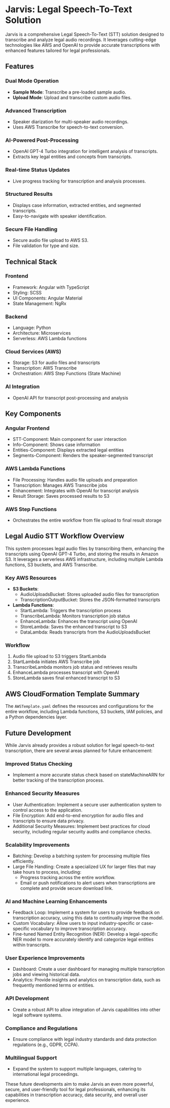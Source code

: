 # Jarvis: Legal Speech-To-Text Solution

Jarvis is a comprehensive Legal Speech-To-Text (STT) solution designed to transcribe and analyze legal audio recordings. It leverages cutting-edge technologies like AWS and OpenAI to provide accurate transcriptions with enhanced features tailored for legal professionals.

## Features

### Dual Mode Operation
- **Sample Mode**: Transcribe a pre-loaded sample audio.
- **Upload Mode**: Upload and transcribe custom audio files.

### Advanced Transcription
- Speaker diarization for multi-speaker audio recordings.
- Uses AWS Transcribe for speech-to-text conversion.

### AI-Powered Post-Processing
- OpenAI GPT-4 Turbo integration for intelligent analysis of transcripts.
- Extracts key legal entities and concepts from transcripts.

### Real-time Status Updates
- Live progress tracking for transcription and analysis processes.

### Structured Results
- Displays case information, extracted entities, and segmented transcripts.
- Easy-to-navigate with speaker identification.

### Secure File Handling
- Secure audio file upload to AWS S3.
- File validation for type and size.

## Technical Stack

### Frontend
- Framework: Angular with TypeScript
- Styling: SCSS
- UI Components: Angular Material
- State Management: NgRx

### Backend
- Language: Python
- Architecture: Microservices
- Serverless: AWS Lambda functions

### Cloud Services (AWS)
- Storage: S3 for audio files and transcripts
- Transcription: AWS Transcribe
- Orchestration: AWS Step Functions (State Machine)

### AI Integration
- OpenAI API for transcript post-processing and analysis

## Key Components

### Angular Frontend
- STT-Component: Main component for user interaction
- Info-Component: Shows case information
- Entities-Component: Displays extracted legal entities
- Segments-Component: Renders the speaker-segmented transcript

### AWS Lambda Functions
- File Processing: Handles audio file uploads and preparation
- Transcription: Manages AWS Transcribe jobs
- Enhancement: Integrates with OpenAI for transcript analysis
- Result Storage: Saves processed results to S3

### AWS Step Functions
- Orchestrates the entire workflow from file upload to final result storage

## Legal Audio STT Workflow Overview

This system processes legal audio files by transcribing them, enhancing the transcripts using OpenAI GPT-4 Turbo, and storing the results in Amazon S3. It leverages a serverless AWS infrastructure, including multiple Lambda functions, S3 buckets, and AWS Transcribe.

### Key AWS Resources
- **S3 Buckets**:
  - AudioUploadsBucket: Stores uploaded audio files for transcription
  - TranscriptionOutputBucket: Stores the JSON-formatted transcripts
- **Lambda Functions**:
  - StartLambda: Triggers the transcription process
  - TranscribeLambda: Monitors transcription job status
  - EnhanceLambda: Enhances the transcript using OpenAI
  - StoreLambda: Saves the enhanced transcript to S3
  - DataLambda: Reads transcripts from the AudioUploadsBucket

### Workflow
1. Audio file upload to S3 triggers StartLambda
2. StartLambda initiates AWS Transcribe job
3. TranscribeLambda monitors job status and retrieves results
4. EnhanceLambda processes transcript with OpenAI
5. StoreLambda saves final enhanced transcript to S3

## AWS CloudFormation Template Summary

The `AWSTemplate.yaml` defines the resources and configurations for the entire workflow, including Lambda functions, S3 buckets, IAM policies, and a Python dependencies layer.

## Future Development

While Jarvis already provides a robust solution for legal speech-to-text transcription, there are several areas planned for future enhancement:

### Improved Status Checking
- Implement a more accurate status check based on stateMachineARN for better tracking of the transcription process.

### Enhanced Security Measures
- User Authentication: Implement a secure user authentication system to control access to the application.
- File Encryption: Add end-to-end encryption for audio files and transcripts to ensure data privacy.
- Additional Security Measures: Implement best practices for cloud security, including regular security audits and compliance checks.

### Scalability Improvements
- Batching: Develop a batching system for processing multiple files efficiently.
- Large File Handling: Create a specialized UX for larger files that may take hours to process, including:
  - Progress tracking across the entire workflow.
  - Email or push notifications to alert users when transcriptions are complete and provide secure download link.

### AI and Machine Learning Enhancements
- Feedback Loop: Implement a system for users to provide feedback on transcription accuracy, using this data to continually improve the model.
- Custom Vocabulary: Allow users to input industry-specific or case-specific vocabulary to improve transcription accuracy.
- Fine-tuned Named Entity Recognition (NER): Develop a legal-specific NER model to more accurately identify and categorize legal entities within transcripts.

### User Experience Improvements
- Dashboard: Create a user dashboard for managing multiple transcription jobs and viewing historical data.
- Analytics: Provide insights and analytics on transcription data, such as frequently mentioned terms or entities.

### API Development
- Create a robust API to allow integration of Jarvis capabilities into other legal software systems.

### Compliance and Regulations
- Ensure compliance with legal industry standards and data protection regulations (e.g., GDPR, CCPA).

### Multilingual Support
- Expand the system to support multiple languages, catering to international legal proceedings.

These future developments aim to make Jarvis an even more powerful, secure, and user-friendly tool for legal professionals, enhancing its capabilities in transcription accuracy, data security, and overall user experience.
